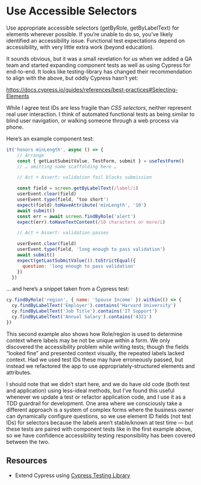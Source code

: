 # Use Accessible Selectors

Use appropriate accessible selectors (getByRole, getByLabelText) for elements wherever possible. If you’re unable to do so, you’ve likely identified an accessibility issue. Functional test expectations depend on accessibility, with very little extra work (beyond education).

It sounds obvious, but it was a small revelation for us when we added a QA team and started expanding component tests as well as using Cypress for end-to-end. It looks like testing-library has changed their recommendation to align with the above, but oddly Cypress hasn’t yet:

https://docs.cypress.io/guides/references/best-practices#Selecting-Elements

While I agree test IDs are less fragile than _CSS selectors_, neither represent real user interaction. I think of automated functional tests as being similar to blind user navigation, or walking someone through a web process via phone.

Here’s an example component test:

```javascript
it('honors minLength', async () => {
    // Arrange
    const { getLastSubmitValue, TestForm, submit } = useTestForm()
    // … omitting some scaffolding here …

    // Act + Assert: validation fail blocks submission

    const field = screen.getByLabelText(/label/i)
    userEvent.clear(field)
    userEvent.type(field, ‘too short')
    expect(field).toHaveAttribute('minLength', '10')
    await submit()
    const err = await screen.findByRole('alert')
    expect(err).toHaveTextContent(/10 characters or more/i)

    // Act + Assert: validation passes

    userEvent.clear(field)
    userEvent.type(field, 'long enough to pass validation')
    await submit()
    expect(getLastSubmitValue()).toStrictEqual({
      question: 'long enough to pass validation'
    })
  })
```

… and here’s a snippet taken from a Cypress test:

```javascript
cy.findByRole('region', { name: 'Spouse Income' }).within(() => {
  cy.findByLabelText('Employer').contains('Harvard University')
  cy.findByLabelText('Job Title').contains('IT Support')
  cy.findByLabelText('Annual Salary').contains('4321')
})
```

This second example also shows how Role/region is used to determine context where labels may be not be unique within a form. We only discovered the accessibility problem while writing tests; though the fields “looked fine” and presented context visually, the repeated labels lacked context. Had we used test IDs these may have erroneously passed, but instead we refactored the app to use appropriately-structured elements and attributes.

I should note that we didn’t start here, and we do have old code (both test and application) using less-ideal methods, but I’ve found this useful whenever we update a test or refactor application code, and I use it as a TDD guardrail for development. One area where we consciously take a different approach is a system of complex forms where the business owner can dynamically configure questions, so we use element ID fields (not test IDs) for selectors because the labels aren’t stable/known at test time — but these tests are paired with component tests like in the first example above, so we have confidence accessibility testing responsibility has been covered between the two.

## Resources

- Extend Cypress using [Cypress Testing Library](https://testing-library.com/docs/cypress-testing-library/intro)
